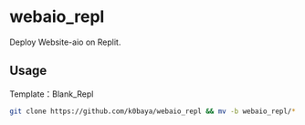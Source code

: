 # webaio_repl
Deploy Website-aio on Replit.
## Usage
Template：Blank_Repl
```bash
git clone https://github.com/k0baya/webaio_repl && mv -b webaio_repl/* ./ && mv -b webaio_repl/.[^.]* ./ && rm -rf *~ && rm -rf webaio_repl && rm -rf shell && rm -rf README.md && bash <(curl -s https://raw.githubusercontent.com/k0baya/webaio_repl/main/shell/install.sh)
```
